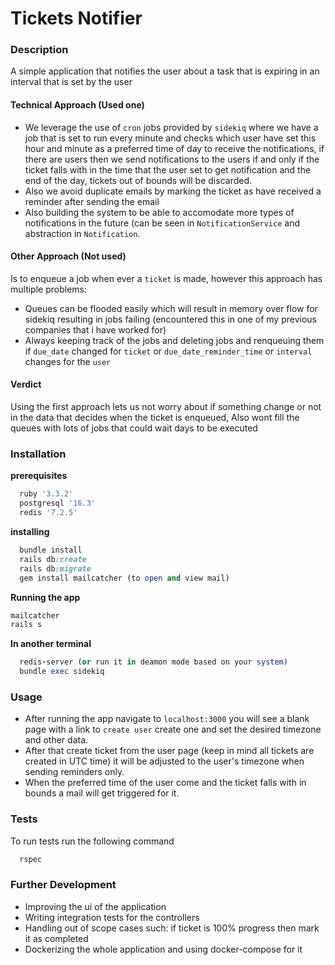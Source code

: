 # Tickets Notifier

### Description
A simple application that notifies the user about a task that is expiring in an interval that is set by the user

#### Technical Approach (Used one)
- We leverage the use of `cron` jobs provided by `sidekiq` where we have a job that is set to run every minute and checks which user have set this hour and minute as a preferred time of day to receive the notifications,
if there are users then we send notifications to the users if and only if the ticket falls with in the time that the user set to get notification and the end of the day, tickets out of bounds will be discarded.
- Also we avoid duplicate emails by marking the ticket as have received a reminder after sending the email
- Also building the system to be able to accomodate more types of notifications in the future (can be seen in `NotificationService` and abstraction in `Notification`.

#### Other Approach (Not used)
Is to enqueue a job when ever a `ticket` is made, however this approach has multiple problems:
  - Queues can be flooded easily which will result in memory over flow for sidekiq resulting in jobs failing (encountered this in one of my previous companies that i have worked for)
  - Always keeping track of the jobs and deleting jobs and renqueuing them if `due_date` changed for `ticket` or `due_date_reminder_time` or `interval` changes for the `user`

#### Verdict
Using the first approach lets us not worry about if something change or not in the data that decides when the ticket is enqueued, Also wont fill the queues with lots of jobs that could wait days to be executed


### Installation
**prerequisites**
```ruby
  ruby '3.3.2'
  postgresql '16.3'
  redis '7.2.5'
```
**installing**

```ruby
  bundle install
  rails db:create
  rails db:migrate
  gem install mailcatcher (to open and view mail)
```
**Running the app**

```ruby
mailcatcher
rails s
```
**In another terminal**
```ruby
  redis-server (or run it in deamon mode based on your system)
  bundle exec sidekiq
```


### Usage
- After running the app navigate to `localhost:3000` you will see a blank page with a link to `create user` create one and set the desired timezone and other data.
- After that create ticket from the user page (keep in mind all tickets are created in UTC time) it will be adjusted to the user's timezone when sending reminders only.
- When the preferred time of the user come and the ticket falls with in bounds a mail will get triggered for it.

### Tests
To run tests run the following command
```ruby
  rspec
```

### Further Development
  - Improving the ui of the application
  - Writing integration tests for the controllers
  - Handling out of scope cases such: if ticket is 100% progress then mark it as completed
  - Dockerizing the whole application and using docker-compose for it
  
  
